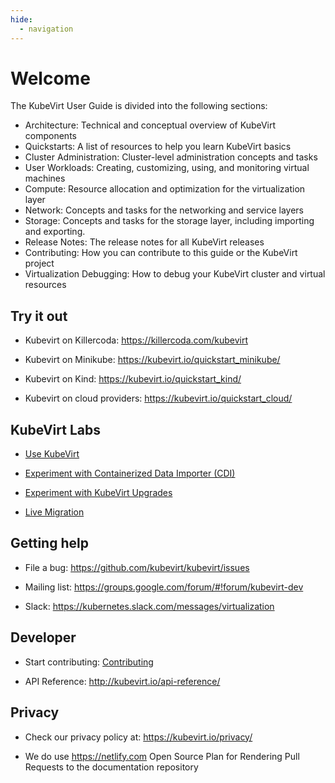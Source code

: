 ```yaml
---
hide:
  - navigation
---
```


# Welcome

The KubeVirt User Guide is divided into the following sections:

* Architecture: Technical and conceptual overview of KubeVirt components
* Quickstarts: A list of resources to help you learn KubeVirt basics
* Cluster Administration: Cluster-level administration concepts and tasks
* User Workloads: Creating, customizing, using, and monitoring virtual machines 
* Compute: Resource allocation and optimization for the virtualization layer
* Network: Concepts and tasks for the networking and service layers 
* Storage: Concepts and tasks for the storage layer, including importing and exporting.
* Release Notes: The release notes for all KubeVirt releases
* Contributing: How you can contribute to this guide or the KubeVirt project 
* Virtualization Debugging: How to debug your KubeVirt cluster and virtual resources

## Try it out

- Kubevirt on Killercoda: <https://killercoda.com/kubevirt>

- Kubevirt on Minikube: <https://kubevirt.io/quickstart_minikube/>

- Kubevirt on Kind: <https://kubevirt.io/quickstart_kind/>

- Kubevirt on cloud providers: <https://kubevirt.io/quickstart_cloud/>

## KubeVirt Labs

- [Use KubeVirt](https://kubevirt.io/labs/kubernetes/lab1.html)

- [Experiment with Containerized Data Importer (CDI)](https://kubevirt.io/labs/kubernetes/lab2.html)

- [Experiment with KubeVirt Upgrades](https://kubevirt.io/labs/kubernetes/lab3.html)

- [Live Migration](https://kubevirt.io/labs/kubernetes/migration.html)

## Getting help

- File a bug: <https://github.com/kubevirt/kubevirt/issues>

- Mailing list: <https://groups.google.com/forum/#!forum/kubevirt-dev>

- Slack: <https://kubernetes.slack.com/messages/virtualization>

## Developer

- Start contributing: [Contributing](./contributing.md)

- API Reference: <http://kubevirt.io/api-reference/>

## Privacy

- Check our privacy policy at: <https://kubevirt.io/privacy/>

- We do use <https://netlify.com> Open Source Plan for Rendering Pull
  Requests to the documentation repository
